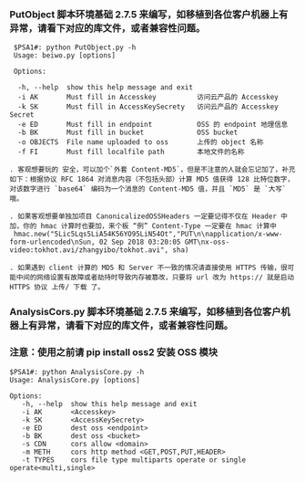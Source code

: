 
### PutObject 脚本环境基础 2.7.5 来编写，如移植到各位客户机器上有异常，请看下对应的库文件，或者兼容性问题。

     $PSA1#: python PutObject.py -h
     Usage: beiwo.py [options]

     Options:

      -h, --help  show this help message and exit
      -i AK       Must fill in Accesskey          访问云产品的 Accesskey
      -k SK       Must fill in AccessKeySecrety   访问云产品的 Accesskey Secret
      -e ED       Must fill in endpoint           OSS 的 endpoint 地理信息
      -b BK       Must fill in bucket             OSS bucket 
      -o OBJECTS  File name uploaded to oss       上传的 object 名称
      -f FI       Must fill localfile path        本地文件的名称

    . 客观想要玩的 安全，可以加个`外套 Content-MD5`，但是不注意的人就会忘记加了，补充如下：根据协议 RFC 1864 对消息内容（不包括头部）计算 MD5 值获得 128 比特位数字，对该数字进行 `base64` 编码为一个消息的 Content-MD5 值，并且 `MD5` 是 `大写` 哦。

    . 如果客观想要单独加项目 CanonicalizedOSSHeaders 一定要记得不仅在 Header 中加，你的 hmac 计算时也要加，来个板 “例” Content-Type 一定要在 hmac 计算中
     hmac.new("5Lic5Lqs5LiA54K56YO95LiN54Ot","PUT\n\napplication/x-www-form-urlencoded\nSun, 02 Sep 2018 03:20:05 GMT\nx-oss-video:tokhot.avi/zhangyibo/tokhot.avi", sha)

    . 如果遇到 client 计算的 MD5 和 Server 不一致的情况请直接使用 HTTPS 传输，很可能中间的网络设置有故障或者劫持时导致内存被篡改，只要将 url 改为 https:// 就是启动 HTTPS 协议 上传/ 下载 了。

   

### AnalysisCors.py 脚本环境基础 2.7.5 来编写，如移植到各位客户机器上有异常，请看下对应的库文件，或者兼容性问题。

### 注意：使用之前请 pip install oss2 安装 OSS 模块

    $PSA1#: python AnalysisCore.py -h
    Usage: AnalysisCore.py [options]

    Options:
       -h, --help  show this help message and exit
       -i AK       <Accesskey>
       -k SK       <AccessKeySecrety>
       -e ED       dest oss <endpoint>
       -b BK       dest oss <bucket>
       -s CDN      cors allow <domain>
       -m METH     cors http method <GET,POST,PUT,HEADER>
       -t TYPES    cors file type multiparts operate or single operate<multi,single>


